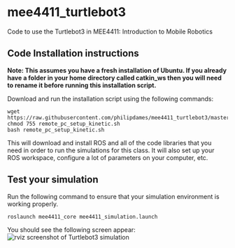 # mee4411_turtlebot3
Code to use the Turtlebot3 in MEE4411: Introduction to Mobile Robotics

## Code Installation instructions
**Note: This assumes you have a fresh installation of Ubuntu. If you already have a folder in your home directory called catkin_ws then you will need to rename it before running this installation script.**

Download and run the installation script using the following commands:
```
wget https://raw.githubusercontent.com/philipdames/mee4411_turtlebot3/master/mee4411_core/setup/remote_pc_setup_kinetic.sh
chmod 755 remote_pc_setup_kinetic.sh
bash remote_pc_setup_kinetic.sh
```    
This will download and install ROS and all of the code libraries that you need in order to run the simulations for this class.
It will also set up your ROS workspace, configure a lot of parameters on your computer, etc.


## Test your simulation
Run the following command to ensure that your simulation environment is working properly. 
```
roslaunch mee4411_core mee4411_simulation.launch
```
You should see the following screen appear:
![rviz screenshot of Turtlebot3 simulation](https://github.com/philipdames/mee4411_turtlebot3/blob/master/rviz_screenshot.PNG)
